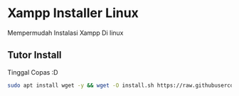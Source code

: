 # Xampp Installer Linux

Mempermudah Instalasi Xampp Di linux


## Tutor Install

Tinggal Copas :D

```bash
sudo apt install wget -y && wget -O install.sh https://raw.githubusercontent.com/IamJambal/xamp/main/installer.sh && chmod +x install.sh && sudo ./install.sh
```
